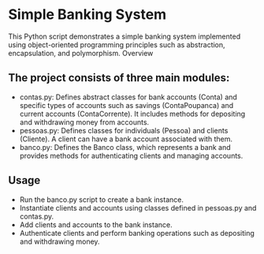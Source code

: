 # Simple Banking System

This Python script demonstrates a simple banking system implemented using object-oriented programming principles such as abstraction, encapsulation, and polymorphism.
Overview

## The project consists of three main modules:

- contas.py: Defines abstract classes for bank accounts (Conta) and specific types of accounts such as savings (ContaPoupanca) and current accounts (ContaCorrente). It includes methods for depositing and withdrawing money from accounts.
- pessoas.py: Defines classes for individuals (Pessoa) and clients (Cliente). A client can have a bank account associated with them.
- banco.py: Defines the Banco class, which represents a bank and provides methods for authenticating clients and managing accounts.

## Usage

- Run the banco.py script to create a bank instance.
- Instantiate clients and accounts using classes defined in pessoas.py and contas.py.
- Add clients and accounts to the bank instance.
- Authenticate clients and perform banking operations such as depositing and withdrawing money.
